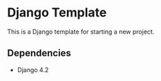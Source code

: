 # Django Template

This is a Django template for starting a new project.

## Dependencies
* Django 4.2